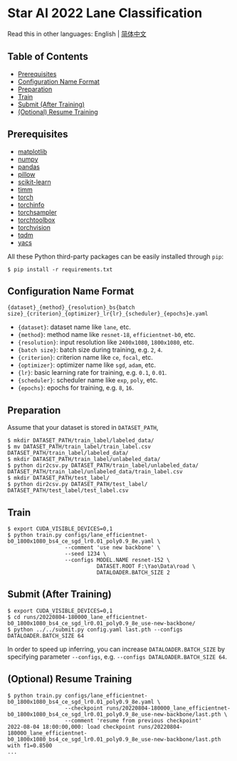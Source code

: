 # Star AI 2022 Lane Classification

Read this in other languages: English | [简体中文](README_zh-CN.md)

## Table of Contents

- [Prerequisites](#prerequisites)
- [Configuration Name Format](#configuration-name-format)
- [Preparation](#preparation)
- [Train](#train)
- [Submit (After Training)](#submit)
- [(Optional) Resume Training](#resume-training)

## <a name="prerequisites"></a> Prerequisites

- [matplotlib](https://matplotlib.org/)
- [numpy](https://numpy.org/)
- [pandas](https://pandas.pydata.org/)
- [pillow](https://python-pillow.org/)
- [scikit-learn](https://scikit-learn.org/)
- [timm](https://github.com/rwightman/pytorch-image-models)
- [torch](https://pytorch.org/)
- [torchinfo](https://github.com/tyleryep/torchinfo)
- [torchsampler](https://github.com/ufoym/imbalanced-dataset-sampler)
- [torchtoolbox](https://github.com/PistonY/torch-toolbox)
- [torchvision](https://pytorch.org/vision/)
- [tqdm](https://github.com/tqdm/tqdm)
- [yacs](https://github.com/rbgirshick/yacs)

All these Python third-party packages can be easily installed through `pip`:

```shell
$ pip install -r requirements.txt
```

## <a name="configuration-name-format"></a> Configuration Name Format

```
{dataset}_{method}_{resolution}_bs{batch size}_{criterion}_{optimizer}_lr{lr}_{scheduler}_{epochs}e.yaml
```

- `{dataset}`: dataset name like `lane`, etc.
- `{method}`: method name like `resnet-18`, `efficientnet-b0`, etc.
- `{resolution}`: input resolution like `2400x1080`, `1800x1080`, etc.
- `{batch size}`: batch size during training, e.g. `2`, `4`.
- `{criterion}`: criterion name like `ce`, `focal`, etc.
- `{optimizer}`: optimizer name like `sgd`, `adam`, etc.
- `{lr}`: basic learning rate for training, e.g. `0.1`, `0.01`.
- `{scheduler}`: scheduler name like `exp`, `poly`, etc.
- `{epochs}`: epochs for training, e.g. `8`, `16`.

## <a name="preparation"></a> Preparation

Assume that your dataset is stored in `DATASET_PATH`,

```shell
$ mkdir DATASET_PATH/train_label/labeled_data/
$ mv DATASET_PATH/train_label/train_label.csv DATASET_PATH/train_label/labeled_data/
$ mkdir DATASET_PATH/train_label/unlabeled_data/
$ python dir2csv.py DATASET_PATH/train_label/unlabeled_data/ DATASET_PATH/train_label/unlabeled_data/train_label.csv
$ mkdir DATASET_PATH/test_label/
$ python dir2csv.py DATASET_PATH/test_label/ DATASET_PATH/test_label/test_label.csv
```

## <a name="train"></a> Train

```shell
$ export CUDA_VISIBLE_DEVICES=0,1
$ python train.py configs/lane_efficientnet-b0_1800x1080_bs4_ce_sgd_lr0.01_poly0.9_8e.yaml \
                  --comment 'use new backbone' \
                  --seed 1234 \
                  --configs MODEL.NAME resnet-152 \
                            DATASET.ROOT F:\Yao\Data\road \
                            DATALOADER.BATCH_SIZE 2
```

## <a name="submit"></a> Submit (After Training)

```shell
$ export CUDA_VISIBLE_DEVICES=0,1
$ cd runs/20220804-180000_lane_efficientnet-b0_1800x1080_bs4_ce_sgd_lr0.01_poly0.9_8e_use-new-backbone/
$ python ../../submit.py config.yaml last.pth --configs DATALOADER.BATCH_SIZE 64
```

In order to speed up inferring, you can increase `DATALOADER.BATCH_SIZE` by specifying parameter `--configs`, e.g. `--configs DATALOADER.BATCH_SIZE 64`.

## <a name="resume-training"></a> (Optional) Resume Training

```shell
$ python train.py configs/lane_efficientnet-b0_1800x1080_bs4_ce_sgd_lr0.01_poly0.9_8e.yaml \
                  --checkpoint runs/20220804-180000_lane_efficientnet-b0_1800x1080_bs4_ce_sgd_lr0.01_poly0.9_8e_use-new-backbone/last.pth \
                  --comment 'resume from previous checkpoint'
2022-08-04 18:00:00,000: load checkpoint runs/20220804-180000_lane_efficientnet-b0_1800x1080_bs4_ce_sgd_lr0.01_poly0.9_8e_use-new-backbone/last.pth with f1=0.8500
...
```
